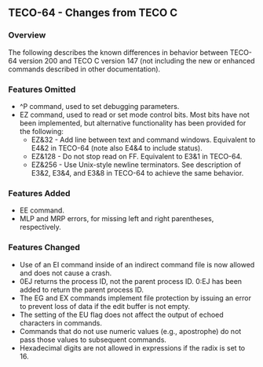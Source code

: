 ﻿## TECO-64 - Changes from TECO C

### Overview

The following describes the known differences in behavior between TECO-64
version 200 and TECO C version 147 (not including the new or enhanced
commands described in other documentation).

### Features Omitted

- ^P command, used to set debugging parameters.
- EZ command, used to read or set mode control bits. Most bits have not
been implemented, but alternative functionality has been provided for
the following:
    - EZ&32 - Add line between text and command windows. Equivalent to E4&2
in TECO-64 (note also E4&4 to include status).
    - EZ&128 - Do not stop read on FF. Equivalent to E3&1 in TECO-64.
    - EZ&256 - Use Unix-style newline terminators. See description of E3&2,
E3&4, and E3&8 in TECO-64 to achieve the same behavior.

### Features Added

- EE command.
- MLP and MRP errors, for missing left and right parentheses, respectively.

### Features Changed

- Use of an EI command inside of an indirect command file is now allowed and does not cause a crash.
- 0EJ returns the process ID, not the parent process ID. 0:EJ has been
added to return the parent process ID.
- The EG and EX commands implement file protection by issuing an error
to prevent loss of data if the edit buffer is not empty.
- The setting of the EU flag does not affect the output of echoed
characters in commands.
- Commands that do not use numeric values (e.g., apostrophe) do not pass
those values to subsequent commands.
- Hexadecimal digits are not allowed in expressions if the radix is set to 16.
